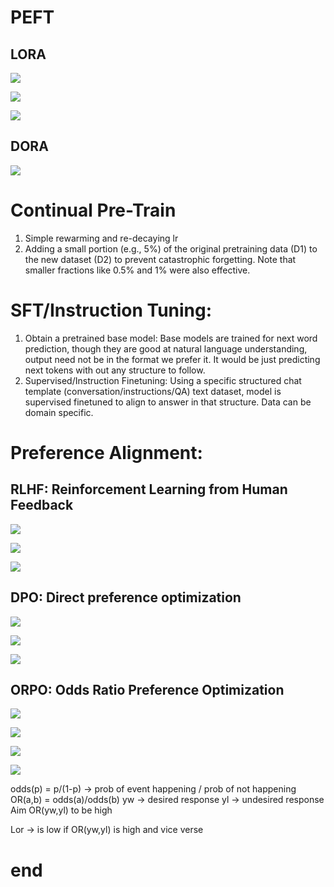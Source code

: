 
# PEFT

## LORA

![](attachments/Pasted%20image%2020250131085440.png)

![](attachments/Pasted%20image%2020250131095705.png)

![](attachments/Pasted%20image%2020250131095717.png)

## DORA

![](attachments/Pasted%20image%2020250131085638.png)



# Continual Pre-Train

1. Simple rewarming and re-decaying lr
2. Adding a small portion (e.g., 5%) of the original pretraining data (D1) to the new dataset (D2) to prevent catastrophic forgetting. Note that smaller fractions like 0.5% and 1% were also effective.


# SFT/Instruction Tuning:

1. Obtain a pretrained base model:
	Base models are trained for next word prediction, though they are good at natural language understanding, output need not be in the format we prefer it. It would be just predicting next tokens with out any structure to follow.
2. Supervised/Instruction Finetuning:
	Using a specific structured chat template (conversation/instructions/QA) text dataset, model is supervised finetuned to align to answer in that structure. Data can be domain specific.

# Preference Alignment:

## RLHF: Reinforcement Learning from Human Feedback

![](attachments/Pasted%20image%2020250131092813.png)

![](attachments/Pasted%20image%2020250131092822.png)

![](attachments/Pasted%20image%2020250131093144.png)


## DPO: Direct preference optimization

![](attachments/Pasted%20image%2020250131094907.png)

![](attachments/Pasted%20image%2020250131094918.png)

![](attachments/Pasted%20image%2020250131094934.png)

## ORPO: Odds Ratio Preference Optimization

![](attachments/Pasted%20image%2020250204203001.png)


![](attachments/Pasted%20image%2020250205092824.png)

![](attachments/Pasted%20image%2020250205092846.png)

![](attachments/Pasted%20image%2020250205092907.png)

odds(p) = p/(1-p) -> prob of event happening / prob of not happening
OR(a,b) = odds(a)/odds(b)
yw -> desired response
yl -> undesired response
Aim OR(yw,yl) to be high

Lor -> is low if OR(yw,yl) is high and vice verse





















# end



















































